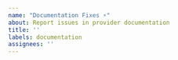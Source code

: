 ```yaml
---
name: "Documentation Fixes ⚡"
about: Report issues in provider documentation
title: ''
labels: documentation
assignees: ''
---
```


<!-- Briefly describe which document needs to be corrected and why. -->
